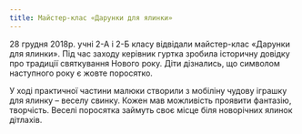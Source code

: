 ```yaml
---
title: Майстер-клас «Дарунки для ялинки»
---
```


28 грудня 2018р. учні 2-А і 2-Б класу відвідали майстер-клас «Дарунки для ялинки». Під час заходу керівник гуртка зробила історичну довідку про традиції святкування Нового року. Діти дізнались, що символом наступного року є жовте поросятко.

У ході практичної частини малюки створили з мобіліну чудову іграшку для ялинку – веселу свинку. Кожен мав можливість проявити фантазію, творчість. Веселі поросятка займуть своє місце біля новорічних ялинок дітлахів.

<slideshow />
